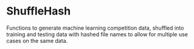 # ShuffleHash

Functions to generate machine learning competition data, shuffled into training and testing data with hashed file names to allow for multiple use cases on the same data.
